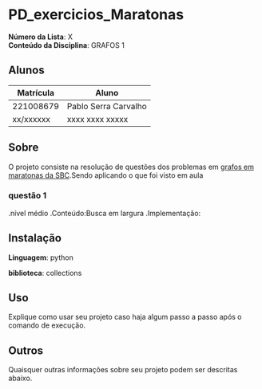 
# PD_exercicios_Maratonas


**Número da Lista**: X<br>
**Conteúdo da Disciplina**: GRAFOS 1

## Alunos
|Matrícula | Aluno |
| -- | -- |
| 221008679 | Pablo Serra Carvalho |
| xx/xxxxxx  |  xxxx xxxx xxxxx |

## Sobre 
O projeto consiste na resolução de questões dos problemas em [grafos em maratonas da SBC](https://github.com/Pabloserrapxx/PD_exercicios_Maratonas/blob/main/PROBLEMASMARATONAGRAFOS.pdf).Sendo aplicando o  que foi visto em aula

### questão 1 
.nível médio
.Conteúdo:Busca em largura
.Implementação: 

## Instalação 

**Linguagem**: python 

**biblioteca**: collections

## Uso 
Explique como usar seu projeto caso haja algum passo a passo após o comando de execução.

## Outros 
Quaisquer outras informações sobre seu projeto podem ser descritas abaixo.
